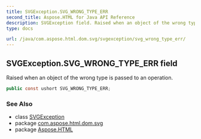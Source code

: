 ```yaml
---
title: SVGException.SVG_WRONG_TYPE_ERR
second_title: Aspose.HTML for Java API Reference
description: SVGException field. Raised when an object of the wrong type is passed to an operation
type: docs

url: /java/com.aspose.html.dom.svg/svgexception/svg_wrong_type_err/
---
```

## SVGException.SVG_WRONG_TYPE_ERR field

Raised when an object of the wrong type is passed to an operation.

```java
public const ushort SVG_WRONG_TYPE_ERR;
```

### See Also

* class [SVGException](../)
* package [com.aspose.html.dom.svg](../../../com.aspose.html.dom.svg/)
* package [Aspose.HTML](../../../)
